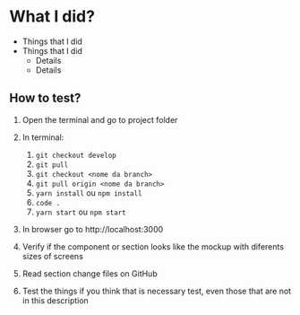 # What I did?

- Things that I did
- Things that I did
   - Details
   - Details

## How to test?

1. Open the terminal and go to project folder

1. In terminal:
   1. `git checkout develop`
   1. `git pull`
   1. `git checkout <nome da branch>`
   1. `git pull origin <nome da branch>`
   1. `yarn install` ou `npm install`
   1. `code .`
   1. `yarn start` ou `npm start`

1. In browser go to http://localhost:3000

1. Verify if the component or section looks like the mockup with diferents sizes of screens

1. Read section change files on GitHub

1. Test the things if you think that is necessary test, even those that are not in this description